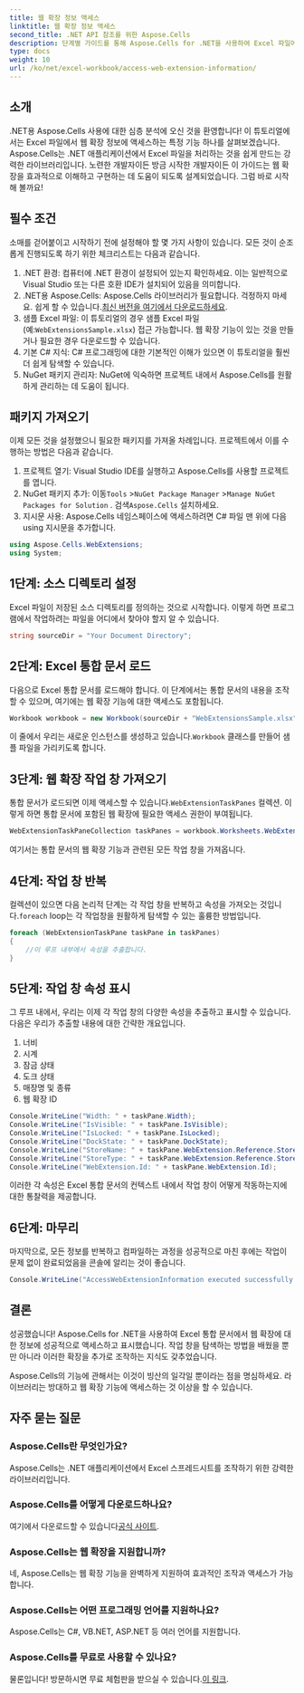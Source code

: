 ```yaml
---
title: 웹 확장 정보 액세스
linktitle: 웹 확장 정보 액세스
second_title: .NET API 참조를 위한 Aspose.Cells
description: 단계별 가이드를 통해 Aspose.Cells for .NET을 사용하여 Excel 파일에서 웹 확장 정보에 액세스하는 방법을 알아보세요.
type: docs
weight: 10
url: /ko/net/excel-workbook/access-web-extension-information/
---
```

## 소개

.NET용 Aspose.Cells 사용에 대한 심층 분석에 오신 것을 환영합니다! 이 튜토리얼에서는 Excel 파일에서 웹 확장 정보에 액세스하는 특정 기능 하나를 살펴보겠습니다. Aspose.Cells는 .NET 애플리케이션에서 Excel 파일을 처리하는 것을 쉽게 만드는 강력한 라이브러리입니다. 노련한 개발자이든 방금 시작한 개발자이든 이 가이드는 웹 확장을 효과적으로 이해하고 구현하는 데 도움이 되도록 설계되었습니다. 그럼 바로 시작해 볼까요!

## 필수 조건 

소매를 걷어붙이고 시작하기 전에 설정해야 할 몇 가지 사항이 있습니다. 모든 것이 순조롭게 진행되도록 하기 위한 체크리스트는 다음과 같습니다.

1. .NET 환경: 컴퓨터에 .NET 환경이 설정되어 있는지 확인하세요. 이는 일반적으로 Visual Studio 또는 다른 호환 IDE가 설치되어 있음을 의미합니다.
2. .NET용 Aspose.Cells: Aspose.Cells 라이브러리가 필요합니다. 걱정하지 마세요. 쉽게 할 수 있습니다.[최신 버전을 여기에서 다운로드하세요](https://releases.aspose.com/cells/net/).
3.  샘플 Excel 파일: 이 튜토리얼의 경우 샘플 Excel 파일(예:`WebExtensionsSample.xlsx`) 접근 가능합니다. 웹 확장 기능이 있는 것을 만들거나 필요한 경우 다운로드할 수 있습니다. 
4. 기본 C# 지식: C# 프로그래밍에 대한 기본적인 이해가 있으면 이 튜토리얼을 훨씬 더 쉽게 탐색할 수 있습니다.
5. NuGet 패키지 관리자: NuGet에 익숙하면 프로젝트 내에서 Aspose.Cells를 원활하게 관리하는 데 도움이 됩니다.

## 패키지 가져오기

이제 모든 것을 설정했으니 필요한 패키지를 가져올 차례입니다. 프로젝트에서 이를 수행하는 방법은 다음과 같습니다.

1. 프로젝트 열기: Visual Studio IDE를 실행하고 Aspose.Cells를 사용할 프로젝트를 엽니다.
2.  NuGet 패키지 추가: 이동`Tools` >`NuGet Package Manager` >`Manage NuGet Packages for Solution` . 검색`Aspose.Cells` 설치하세요.
3. 지시문 사용: Aspose.Cells 네임스페이스에 액세스하려면 C# 파일 맨 위에 다음 using 지시문을 추가합니다.

```csharp
using Aspose.Cells.WebExtensions;
using System;
```

## 1단계: 소스 디렉토리 설정

Excel 파일이 저장된 소스 디렉토리를 정의하는 것으로 시작합니다. 이렇게 하면 프로그램에서 작업하려는 파일을 어디에서 찾아야 할지 알 수 있습니다.

```csharp
string sourceDir = "Your Document Directory";
```

## 2단계: Excel 통합 문서 로드

다음으로 Excel 통합 문서를 로드해야 합니다. 이 단계에서는 통합 문서의 내용을 조작할 수 있으며, 여기에는 웹 확장 기능에 대한 액세스도 포함됩니다.

```csharp
Workbook workbook = new Workbook(sourceDir + "WebExtensionsSample.xlsx");
```
 이 줄에서 우리는 새로운 인스턴스를 생성하고 있습니다.`Workbook` 클래스를 만들어 샘플 파일을 가리키도록 합니다. 

## 3단계: 웹 확장 작업 창 가져오기

 통합 문서가 로드되면 이제 액세스할 수 있습니다.`WebExtensionTaskPanes` 컬렉션. 이렇게 하면 통합 문서에 포함된 웹 확장에 필요한 액세스 권한이 부여됩니다.

```csharp
WebExtensionTaskPaneCollection taskPanes = workbook.Worksheets.WebExtensionTaskPanes;
```
여기서는 통합 문서의 웹 확장 기능과 관련된 모든 작업 창을 가져옵니다.

## 4단계: 작업 창 반복

 컬렉션이 있으면 다음 논리적 단계는 각 작업 창을 반복하고 속성을 가져오는 것입니다.`foreach` loop는 각 작업창을 원활하게 탐색할 수 있는 훌륭한 방법입니다.

```csharp
foreach (WebExtensionTaskPane taskPane in taskPanes)
{
    //이 루프 내부에서 속성을 추출합니다.
}
```

## 5단계: 작업 창 속성 표시

그 루프 내에서, 우리는 이제 각 작업 창의 다양한 속성을 추출하고 표시할 수 있습니다. 다음은 우리가 추출할 내용에 대한 간략한 개요입니다.

1. 너비
2. 시계
3. 잠금 상태
4. 도크 상태
5. 매장명 및 종류
6. 웹 확장 ID

```csharp
Console.WriteLine("Width: " + taskPane.Width);
Console.WriteLine("IsVisible: " + taskPane.IsVisible);
Console.WriteLine("IsLocked: " + taskPane.IsLocked);
Console.WriteLine("DockState: " + taskPane.DockState);
Console.WriteLine("StoreName: " + taskPane.WebExtension.Reference.StoreName);
Console.WriteLine("StoreType: " + taskPane.WebExtension.Reference.StoreType);
Console.WriteLine("WebExtension.Id: " + taskPane.WebExtension.Id);
```
이러한 각 속성은 Excel 통합 문서의 컨텍스트 내에서 작업 창이 어떻게 작동하는지에 대한 통찰력을 제공합니다.

## 6단계: 마무리

마지막으로, 모든 정보를 반복하고 컴파일하는 과정을 성공적으로 마친 후에는 작업이 문제 없이 완료되었음을 콘솔에 알리는 것이 좋습니다.

```csharp
Console.WriteLine("AccessWebExtensionInformation executed successfully.");
```

## 결론

성공했습니다! Aspose.Cells for .NET을 사용하여 Excel 통합 문서에서 웹 확장에 대한 정보에 성공적으로 액세스하고 표시했습니다. 작업 창을 탐색하는 방법을 배웠을 뿐만 아니라 이러한 확장을 추가로 조작하는 지식도 갖추었습니다. 

Aspose.Cells의 기능에 관해서는 이것이 빙산의 일각일 뿐이라는 점을 명심하세요. 라이브러리는 방대하고 웹 확장 기능에 액세스하는 것 이상을 할 수 있습니다. 

## 자주 묻는 질문

### Aspose.Cells란 무엇인가요?
Aspose.Cells는 .NET 애플리케이션에서 Excel 스프레드시트를 조작하기 위한 강력한 라이브러리입니다.

### Aspose.Cells를 어떻게 다운로드하나요?
 여기에서 다운로드할 수 있습니다[공식 사이트](https://releases.aspose.com/cells/net/).

### Aspose.Cells는 웹 확장을 지원합니까?
네, Aspose.Cells는 웹 확장 기능을 완벽하게 지원하여 효과적인 조작과 액세스가 가능합니다.

### Aspose.Cells는 어떤 프로그래밍 언어를 지원하나요?
Aspose.Cells는 C#, VB.NET, ASP.NET 등 여러 언어를 지원합니다.

### Aspose.Cells를 무료로 사용할 수 있나요?
 물론입니다! 방문하시면 무료 체험판을 받으실 수 있습니다.[이 링크](https://releases.aspose.com/).